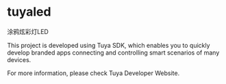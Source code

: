 # tuyaled
涂鸦炫彩灯LED

This project is developed using Tuya SDK, which enables you to quickly develop branded apps connecting and controlling smart scenarios of many devices.

For more information, please check Tuya Developer Website.
